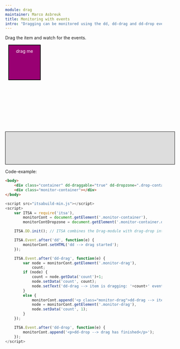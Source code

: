 ```yaml
---
module: drag
maintainer: Marco Asbreuk
title: Monitoring with events
intro: "Dragging can be monitored using the dd, dd-drag and dd-drop events. <br><br><b>Note:</b> it is highly recommended to use the Promised-way instead of this example."
---
```


<style type="text/css">
    .container {
        margin: 10px;
        height: 100px;
        width: 100px;
        background-color: #990073;
        border: 2px solid #000;
        color: #FFF;
        text-align: center;
        padding-top: 10px;
    }
    .monitor-container {
        margin-top: 165px;
        width: 100%;
        min-height: 6em;
        border: solid 1px #000;
        background-color: #ddd;
        padding: 10px 20px;
    }
    .body-content.module .monitor-container p {
        margin: 0;
    }
    .body-content.module p.spaced {
        margin-top: 25px;
    }
</style>

Drag the item and watch for the events.


<div class="container" dd-draggable="true" dd-effect-allowed="all">drag me</div>
<div class="monitor-container"></div>

<p class="spaced">Code-example:</p>

```html
<body>
    <div class="container" dd-draggable="true" dd-dropzone=".drop-container" dd-effect-allowed="all">drag me</div>
    <div class="monitor-container"></div>
</body>
```

```js
<script src="itsabuild-min.js"></script>
<script>
    var ITSA = require('itsa'),
        monitorCont = document.getElement('.monitor-container'),
        monitorContDropzone = document.getElement('.monitor-container.dz');

    ITSA.DD.init(); // ITSA combines the Drag-module with drag-drop into ITSA.DD

    ITSA.Event.after('dd', function(e) {
        monitorCont.setHTML('dd --> drag started');
    });

    ITSA.Event.after('dd-drag', function(e) {
        var node = monitorCont.getElement('.monitor-drag'),
            count;
        if (node) {
            count = node.getData('count')+1;
            node.setData('count', count);
            node.setText('dd-drag --> item is dragging: '+count+' events');
        }
        else {
            monitorCont.append('<p class="monitor-drag">dd-drag --> item is dragging: 1 event</p>');
            node = monitorCont.getElement('.monitor-drag'),
            node.setData('count', 1);
        }
    });

    ITSA.Event.after('dd-drop', function(e) {
        monitorCont.append('<p>dd-drop --> drag has finished</p>');
    });
</script>
```

<script src="../../dist/itsabuild-min.js"></script>
<script>
    var ITSA = require('itsa'),
        monitorCont = document.getElement('.monitor-container');

    ITSA.DD.init(); // ITSA combines the Drag-module with drag-drop into ITSA.DD

    ITSA.Event.after('dd', function(e) {
        monitorCont.setHTML('dd --> drag started');
    });

    ITSA.Event.after('dd-drag', function(e) {
        var node = monitorCont.getElement('.monitor-drag'),
            count;
        if (node) {
            count = node.getData('count')+1;
            node.setData('count', count);
            node.setText('dd-drag --> item is dragging: '+count+' events');
        }
        else {
            monitorCont.append('<p class="monitor-drag">dd-drag --> item is dragging: 1 event</p>');
            node = monitorCont.getElement('.monitor-drag'),
            node.setData('count', 1);
        }
    });

    ITSA.Event.after('dd-drop', function(e) {
        monitorCont.append('<p>dd-drop --> drag has finished</p>');
    });
</script>
